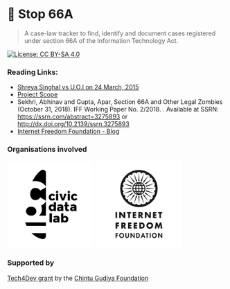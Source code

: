 # 🛑 Stop 66A 

> A case-law tracker to find, identify and document cases registered under section 66A of the Information Technology Act.

[![License: CC BY-SA 4.0](https://img.shields.io/badge/License-CC%20BY--SA%204.0-lightgrey.svg)](https://creativecommons.org/licenses/by-sa/4.0/)

### Reading Links:

- [Shreya Singhal vs U.O.I on 24 March, 2015](https://indiankanoon.org/doc/110813550/)
- [Project Scope](https://medium.com/civicdatalab/a-data-driven-approach-to-curb-the-zombie-that-is-66a-1578d955ad4b?postPublishedType=initial)
- Sekhri, Abhinav and Gupta, Apar, Section 66A and Other Legal Zombies (October 31, 2018). IFF Working Paper No. 2/2018. . Available at SSRN: https://ssrn.com/abstract=3275893 or http://dx.doi.org/10.2139/ssrn.3275893 
- [Internet Freedom Foundation - Blog](https://internetfreedom.in/tag/66a/)


### Organisations involved

[<img src="assets/img/CDL_Primary_Logo.png" width="200" />](https://civicdatalab.in/) 
[<img src="assets/img/iff_logo_vertical_black.png" width="200" />](https://internetfreedom.in/)


### Supported by

[Tech4Dev grant](https://chintugudiya.org/tech4dev) by the [Chintu Gudiya Foundation](https://chintugudiya.org/)
